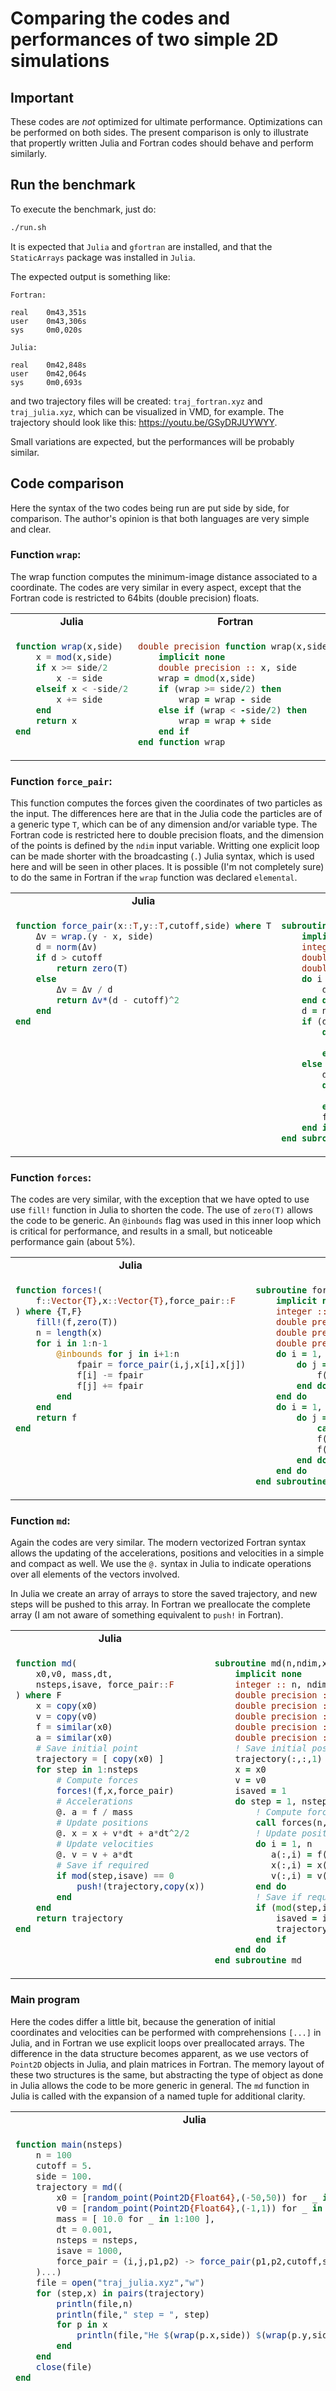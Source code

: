 # Comparing the codes and performances of two simple 2D simulations

## Important

These codes are *not* optimized for ultimate performance. Optimizations can be performed on both sides. The present comparison is only to illustrate that propertly written Julia and Fortran codes should behave and perform similarly. 

## Run the benchmark

To execute the benchmark, just do:
```bash
./run.sh
```

It is expected that `Julia` and `gfortran` are installed, and that the `StaticArrays` package
was installed in `Julia`.  

The expected output is something like:
```
Fortran:

real    0m43,351s
user    0m43,306s
sys     0m0,020s

Julia:

real    0m42,848s
user    0m42,064s
sys     0m0,693s
```

and two trajectory files will be created: `traj_fortran.xyz` and `traj_julia.xyz`, which can be visualized in VMD, for example. The trajectory should look like this: https://youtu.be/GSyDRJUYWYY.

Small variations are expected, but the performances will be probably similar.

## Code comparison

Here the syntax of the two codes being run are put side by side, for comparison. The author's opinion is that both languages are very simple and clear. 

### Function `wrap`:

The wrap function computes the minimum-image distance associated to a coordinate. The codes are very similar in every aspect, except that the Fortran code is restricted to 64bits (double precision) floats.

<table width=100%>
<tr><td align=center><b>Julia</b></td><td align=center><b>Fortran</b></td></tr>
<tr>
<td valign=top>

```julia
function wrap(x,side)
    x = mod(x,side)
    if x >= side/2
        x -= side
    elseif x < -side/2
        x += side
    end
    return x
end  
```

</td><td valign=top>

```fortran
double precision function wrap(x,side)
    implicit none
    double precision :: x, side
    wrap = dmod(x,side)
    if (wrap >= side/2) then
        wrap = wrap - side
    else if (wrap < -side/2) then
        wrap = wrap + side
    end if
end function wrap
```

</td></tr></table>

### Function `force_pair`:

This function computes the forces given the coordinates of two particles as the input. The differences here are that in the Julia code the particles are of a generic type `T`, which can be of any dimension and/or variable type. The Fortran code is restricted here to double precision floats, and the dimension of the points is defined by the `ndim` input variable. Writting one explicit loop can be made shorter with the broadcasting (`.`) Julia syntax, which is used here and will be seen in other places. It is possible (I'm not completely sure) to do the same in Fortran if the `wrap` function was declared `elemental`.

<table width=100%>
<tr><td align=center><b>Julia</b></td><td align=center><b>Fortran</b></td></tr>
<tr>
<td valign=top>

```julia
function force_pair(x::T,y::T,cutoff,side) where T
    Δv = wrap.(y - x, side)
    d = norm(Δv)
    if d > cutoff
        return zero(T)
    else
        Δv = Δv / d
        return Δv*(d - cutoff)^2
    end
end
```

</td><td valign=top>

```fortran
subroutine force_pair(ndim,fpair,x,y,cutoff,side)
    implicit none
    integer :: i, ndim
    double precision :: fpair(ndim), wrap, d, norm
    double precision :: x(ndim), y(ndim), cutoff, side, dv(ndim)
    do i = 1, ndim
        dv(i) = wrap(y(i) - x(i), side)
    end do
    d = norm(ndim,dv)
    if (d > cutoff) then
        do i = 1, ndim
            fpair(i) = 0.d0
        end do
    else
        dv = dv / d
        do i = 1, ndim
           dv(i) = (dv(i)/d)*(d-cutoff)**2
        end do
        fpair = dv
    end if
end subroutine force_pair
```

</td></tr></table>

### Function `forces`:

The codes are very similar, with the exception that we have opted to use use `fill!` function in Julia to shorten the code. The use of `zero(T)` allows the code to be generic. An `@inbounds` flag was used in this inner loop which is critical for performance, and results in a small, but noticeable performance gain (about 5%).  

<table width=100%>
<tr><td align=center><b>Julia</b></td><td align=center><b>Fortran</b></td></tr>
<tr>
<td valign=top>

```julia
function forces!(
    f::Vector{T},x::Vector{T},force_pair::F
) where {T,F}
    fill!(f,zero(T))
    n = length(x)
    for i in 1:n-1
        @inbounds for j in i+1:n
            fpair = force_pair(i,j,x[i],x[j])
            f[i] -= fpair
            f[j] += fpair
        end
    end
    return f
end
```

</td><td valign=top>

```fortran
subroutine forces(n,ndim,f,x,cutoff,side)
    implicit none
    integer :: n, ndim, i, j
    double precision :: f(ndim,n), x(ndim,n)
    double precision :: fpair(ndim)
    double precision :: cutoff, side
    do i = 1, n
        do j = 1, ndim
            f(j,i) = 0.d0
        end do
    end do
    do i = 1, n-1
        do j = i+1, n
            call force_pair(ndim,fpair,x(:,i),x(:,j),cutoff,side)
            f(:,i) = f(:,i) - fpair
            f(:,j) = f(:,j) + fpair
        end do
    end do
end subroutine forces
```

</td></tr></table>

### Function `md`:

Again the codes are very similar. The modern vectorized Fortran syntax allows the updating of the accelerations, positions and velocities in a simple and compact as well. We use the `@.`  syntax in Julia to indicate operations over all elements of the vectors involved. 

In Julia we create an array of arrays to store the saved trajectory, and new steps will be pushed to this array. In Fortran we preallocate the complete array (I am not aware of something equivalent to `push!` in Fortran).

<table width=100%>
<tr><td align=center><b>Julia</b></td><td align=center><b>Fortran</b></td></tr>
<tr>
<td valign=top>

```julia
function md(
    x0,v0, mass,dt,
    nsteps,isave, force_pair::F
) where F
    x = copy(x0)
    v = copy(v0)
    f = similar(x0)
    a = similar(x0)
    # Save initial point
    trajectory = [ copy(x0) ]
    for step in 1:nsteps
        # Compute forces
        forces!(f,x,force_pair)
        # Accelerations
        @. a = f / mass
        # Update positions
        @. x = x + v*dt + a*dt^2/2
        # Update velocities
        @. v = v + a*dt
        # Save if required
        if mod(step,isave) == 0
            push!(trajectory,copy(x))
        end
    end
    return trajectory
end
```

</td><td valign=top>

```fortran
subroutine md(n,ndim,x0,v0,mass,dt,nsteps,isave,trajectory,cutoff,side)
    implicit none
    integer :: n, ndim, i, j, k, step, nsteps, isave, isaved
    double precision :: dt
    double precision :: x0(ndim,n), v0(ndim,n), mass(n)
    double precision :: x(ndim,n), v(ndim,n), f(ndim,n), a(ndim,n)
    double precision :: trajectory(ndim,n,nsteps/isave+1)
    double precision :: cutoff, side
    ! Save initial positions
    trajectory(:,:,1) = x0
    x = x0
    v = v0
    isaved = 1
    do step = 1, nsteps
        ! Compute forces
        call forces(n,ndim,f,x,cutoff,side)
        ! Update positions and velocities 
        do i = 1, n
           a(:,i) = f(:,i) / mass(i)
           x(:,i) = x(:,i) + v(:,i)*dt + a(:,i)*dt**2/2
           v(:,i) = v(:,i) + a(:,i)*dt
        end do
        ! Save if required
        if (mod(step,isave) == 0) then
            isaved = isaved + 1
            trajectory(:,:,isaved) = x
        end if
    end do
end subroutine md
```

</td></tr></table>


### Main program

Here the codes differ a little bit, because the generation of initial coordinates and velocities can be performed with comprehensions `[...]` in Julia, and in Fortran we use explicit loops over preallocated arrays. The difference in the data structure becomes apparent, as we use vectors of `Point2D` objects in Julia, and plain matrices in Fortran. The memory layout of these two structures is the same, but abstracting the type of object as done in Julia allows the code to be more generic in general. The `md` function in Julia is called with the expansion of a named tuple for additional clarity.  

<table width=100%>
<tr><td align=center><b>Julia</b></td><td align=center><b>Fortran</b></td></tr>
<tr>
<td valign=top>

```julia
function main(nsteps)
    n = 100
    cutoff = 5.
    side = 100.
    trajectory = md((
        x0 = [random_point(Point2D{Float64},(-50,50)) for _ in 1:n ], 
        v0 = [random_point(Point2D{Float64},(-1,1)) for _ in 1:n ], 
        mass = [ 10.0 for _ in 1:100 ],
        dt = 0.001,
        nsteps = nsteps,
        isave = 1000,
        force_pair = (i,j,p1,p2) -> force_pair(p1,p2,cutoff,side)
    )...)
    file = open("traj_julia.xyz","w")
    for (step,x) in pairs(trajectory)
        println(file,n)
        println(file," step = ", step) 
        for p in x
            println(file,"He $(wrap(p.x,side)) $(wrap(p.y,side)) 0.")
        end
    end
    close(file)
end
```

</td><td valign=top>

```fortran
program main
    implicit none
    integer, parameter :: n = 100, ndim = 2
    integer :: i, j, k, nsteps, isave
    double precision :: x0(ndim,n), v0(ndim,n), mass(n)
    double precision :: dt
    double precision :: cutoff, side, wrap
    double precision, allocatable :: trajectory(:,:,:)
    double precision :: dble_rand
    ! Initialize positions and velocities
    do i = 1, n
        do j = 1, ndim
            x0(j,i) = -50 + 100*dble_rand()
            v0(j,i) = -1 + 2*dble_rand()
        end do
        mass(i) = 10.d0
    end do
    ! Parameters
    dt = 0.001
    nsteps = 200000
    isave = 1000
    cutoff = 5.
    side = 100.
    allocate(trajectory(ndim,n,nsteps/isave + 1))
    ! Run simulation
    call md(n,ndim,x0,v0,mass,dt,nsteps,isave,trajectory,cutoff,side)
    open(10,file="traj_fortran.xyz")
    k = 0
    do i = 1, nsteps/isave + 1
        k = k + 1
        write(10,*) n
        write(10,*) " step = ", k
        do j = 1, n
            write(10,*) "He", wrap(trajectory(1,j,k),side), wrap(trajectory(2,j,k),side), 0.d0
        end do
    end do
    close(10)
end program main
```

</td></tr></table>

### Additional code

In the Julia implementation we need to define the `Point2D` data structure, which is set as a subtype of the convenient `FieldVector` structure of the `StaticArrays` package, which allow all arithmetics to work out of the box for this type of point. We use also the `Printf` package to write the coordinates, and import the `norm`  function from `LinearAlgebra` (which is available by default in Julia), although writting a custom `norm` function would be trivial and equilvalent. We also defined a custom function to generate random points, and the code ends with the explicit call to the main function with the desired number of steps. 

On the Fortran side a simple function to return a random number was defined and a function to compute the norm of a vector of the desired dimension was required.

<table width=100%>
<tr><td align=center><b>Julia</b></td><td align=center><b>Fortran</b></td></tr>
<tr>
<td valign=top>

```julia
using StaticArrays
using Printf
using LinearAlgebra: norm

struct Point2D{T} <: FieldVector{2,T}
    x::T
    y::T
end

function random_point(::Type{Point2D{T}},range) where T 
    p = Point2D(
        range[begin] + rand(T)*(range[end]-range[begin]),
        range[begin] + rand(T)*(range[end]-range[begin])
    )
    return p
end

main(200_000)
```

</td><td valign=top>

```fortran
double precision function dble_rand()
    call random_number(dble_rand)
end function dble_rand

double precision function norm(ndim,x)
    integer :: ndim
    double precision :: x(ndim)
    norm = 0.d0
    do i = 1, ndim
        norm = norm + x(i)**2
    end do
    norm  = dsqrt(norm)
end function norm
```

</td></tr></table>

